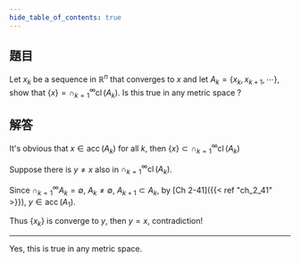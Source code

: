 ```yaml
---
hide_table_of_contents: true
---
```

## 題目

Let $x_k$ be a sequence in $\mathbb{R}^n$ that converges to $x$ and let $A_k = \{ x_k, x_{k+1}, \cdots \}$, show that $\lbrace x\rbrace=\cap_{k=1}^{\infty}\operatorname{cl}(A_k).$ Is this true in any metric space ?

## 解答

It's obvious that $x\in\operatorname{acc}(A_k)$ for all $k$, then $\lbrace x\rbrace\subset\cap_{k=1}^{\infty}\operatorname{cl}(A_k)$

Suppose there is $y\neq x$ also in $\cap_{k=1}^{\infty}\operatorname{cl}(A_k)$.

Since $\cap_{k=1}^{\infty}A_k=\emptyset$, $A_k\neq\emptyset$, $A_{k+1}\subset A_k$, by [Ch 2-41]({{< ref "ch_2_41" >}}), $y\in\operatorname{acc}(A_1)$.

Thus $\lbrace x_k\rbrace$ is converge to $y$, then $y = x$, contradiction!

---

Yes, this is true in any metric space. 